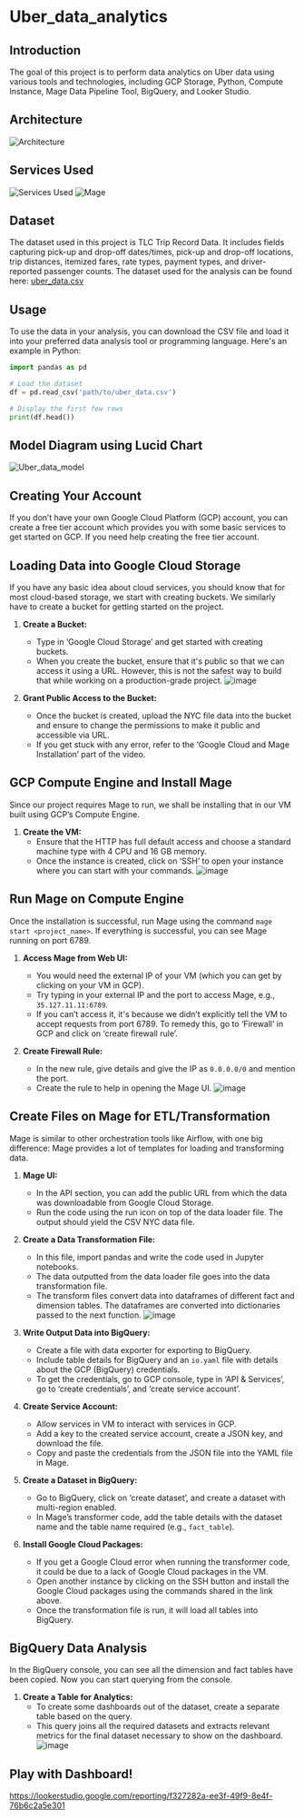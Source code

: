 # Uber_data_analytics

## Introduction
The goal of this project is to perform data analytics on Uber data using various tools and technologies, including GCP Storage, Python, Compute Instance, Mage Data Pipeline Tool, BigQuery, and Looker Studio.

## Architecture

![Architecture](https://github.com/akhandchauhan/Uber_data_analytics/assets/112802105/2c072400-4f59-47bd-aeb0-ea3a629e9524)

## Services Used
![Services Used](https://github.com/akhandchauhan/Uber_data_analytics/assets/112802105/27bb4139-d963-41cd-b6b0-5d25fd770026)
![Mage](https://github.com/akhandchauhan/Uber_data_analytics/assets/112802105/19940c05-6fed-40cb-9121-55a8963efcf4)

## Dataset 
The dataset used in this project is TLC Trip Record Data. It includes fields capturing pick-up and drop-off dates/times, pick-up and drop-off locations, trip distances, itemized fares, rate types, payment types, and driver-reported passenger counts.
The dataset used for the analysis can be found here: [uber_data.csv](./uber_data.csv)
## Usage

To use the data in your analysis, you can download the CSV file and load it into your preferred data analysis tool or programming language. Here's an example in Python:

```python
import pandas as pd

# Load the dataset
df = pd.read_csv('path/to/uber_data.csv')

# Display the first few rows
print(df.head())
```
## Model Diagram using Lucid Chart
![Uber_data_model](https://github.com/akhandchauhan/Uber_data_analytics/assets/112802105/29f6962c-0b67-403d-8257-4702546f14d5)

## Creating Your Account

If you don’t have your own Google Cloud Platform (GCP) account, you can create a free tier account which provides you with some basic services to get started on GCP. If you need help creating the free tier account.

## Loading Data into Google Cloud Storage

If you have any basic idea about cloud services, you should know that for most cloud-based storage, we start with creating buckets. We similarly have to create a bucket for getting started on the project.

1. **Create a Bucket:**
    - Type in ‘Google Cloud Storage’ and get started with creating buckets.
    - When you create the bucket, ensure that it's public so that we can access it using a URL. However, this is not the safest way to build that while working on a production-grade project.
      ![image](https://github.com/akhandchauhan/Uber_data_engineering/assets/112802105/b3c83a83-c683-4be1-bda2-c481e11b593f)


2. **Grant Public Access to the Bucket:**
    - Once the bucket is created, upload the NYC file data into the bucket and ensure to change the permissions to make it public and accessible via URL.
    - If you get stuck with any error, refer to the ‘Google Cloud and Mage Installation’ part of the video.

## GCP Compute Engine and Install Mage

Since our project requires Mage to run, we shall be installing that in our VM built using GCP’s Compute Engine.

1. **Create the VM:**
    - Ensure that the HTTP has full default access and choose a standard machine type with 4 CPU and 16 GB memory.
    - Once the instance is created, click on ‘SSH’ to open your instance where you can start with your commands.
      ![image](https://github.com/akhandchauhan/Uber_data_engineering/assets/112802105/4543dde5-189d-40cf-a323-0758480f2fdd)


## Run Mage on Compute Engine

Once the installation is successful, run Mage using the command `mage start <project_name>`. If everything is successful, you can see Mage running on port 6789. 

1. **Access Mage from Web UI:**
    - You would need the external IP of your VM (which you can get by clicking on your VM in GCP). 
    - Try typing in your external IP and the port to access Mage, e.g., `35.127.11.11:6789`.
    - If you can’t access it, it's because we didn’t explicitly tell the VM to accept requests from port 6789. To remedy this, go to ‘Firewall’ in GCP and click on ‘create firewall rule’.

2. **Create Firewall Rule:**
    - In the new rule, give details and give the IP as `0.0.0.0/0` and mention the port.
    - Create the rule to help in opening the Mage UI.
      ![image](https://github.com/akhandchauhan/Uber_data_engineering/assets/112802105/ebd40783-74c9-49dd-ab96-a546d7244d45)


## Create Files on Mage for ETL/Transformation

Mage is similar to other orchestration tools like Airflow, with one big difference: Mage provides a lot of templates for loading and transforming data.

1. **Mage UI:**
    - In the API section, you can add the public URL from which the data was downloadable from Google Cloud Storage.
    - Run the code using the run icon on top of the data loader file. The output should yield the CSV NYC data file.

2. **Create a Data Transformation File:**
    - In this file, import pandas and write the code used in Jupyter notebooks.
    - The data outputted from the data loader file goes into the data transformation file.
    - The transform files convert data into dataframes of different fact and dimension tables. The dataframes are converted into dictionaries passed to the next function.
      ![image](https://github.com/akhandchauhan/Uber_data_engineering/assets/112802105/e3685e4d-f259-45cb-90e6-2b699985f569)


3. **Write Output Data into BigQuery:**
    - Create a file with data exporter for exporting to BigQuery.
    - Include table details for BigQuery and an `io.yaml` file with details about the GCP (BigQuery) credentials.
    - To get the credentials, go to GCP console, type in ‘API & Services’, go to ‘create credentials’, and ‘create service account’.

4. **Create Service Account:**
    - Allow services in VM to interact with services in GCP.
    - Add a key to the created service account, create a JSON key, and download the file.
    - Copy and paste the credentials from the JSON file into the YAML file in Mage.

5. **Create a Dataset in BigQuery:**
    - Go to BigQuery, click on ‘create dataset’, and create a dataset with multi-region enabled.
    - In Mage’s transformer code, add the table details with the dataset name and the table name required (e.g., `fact_table`).

6. **Install Google Cloud Packages:**
    - If you get a Google Cloud error when running the transformer code, it could be due to a lack of Google Cloud packages in the VM.
    - Open another instance by clicking on the SSH button and install the Google Cloud packages using the commands shared in the link above.
    - Once the transformation file is run, it will load all tables into BigQuery.

## BigQuery Data Analysis

In the BigQuery console, you can see all the dimension and fact tables have been copied. Now you can start querying from the console.

1. **Create a Table for Analytics:**
    - To create some dashboards out of the dataset, create a separate table based on the query.
    - This query joins all the required datasets and extracts relevant metrics for the final dataset necessary to show on the dashboard.
      ![image](https://github.com/akhandchauhan/Uber_data_engineering/assets/112802105/e7c67a42-8058-4d25-a78b-8c6efb2fe538)

## Play with Dashboard!
https://lookerstudio.google.com/reporting/f327282a-ee3f-49f9-8e4f-76b6c2a5e301
